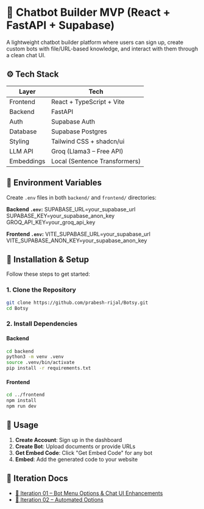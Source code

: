 # 🤖 Chatbot Builder MVP (React + FastAPI + Supabase)

A lightweight chatbot builder platform where users can sign up, create custom bots with file/URL-based knowledge, and interact with them through a clean chat UI.


## ⚙️ Tech Stack

| Layer      | Tech                                   |
|------------|---------------------------------------|
| Frontend   | React + TypeScript + Vite              |
| Backend    | FastAPI                                |
| Auth       | Supabase Auth                          |
| Database   | Supabase Postgres                      |
| Styling    | Tailwind CSS + shadcn/ui               |
| LLM API    | Groq (Llama3 – Free API)               |
| Embeddings | Local (Sentence Transformers)          |


## 🔧 Environment Variables

Create `.env` files in both `backend/` and `frontend/` directories:

**Backend `.env`:**
SUPABASE_URL=your_supabase_url
SUPABASE_KEY=your_supabase_anon_key
GROQ_API_KEY=your_groq_api_key


**Frontend `.env`:**
VITE_SUPABASE_URL=your_supabase_url
VITE_SUPABASE_ANON_KEY=your_supabase_anon_key

## 🚀 Installation & Setup

Follow these steps to get started:

### 1. Clone the Repository

```bash
git clone https://github.com/prabesh-rijal/Botsy.git
cd Botsy
```

### 2. Install Dependencies

#### Backend

```bash
cd backend
python3 -m venv .venv
source .venv/bin/activate
pip install -r requirements.txt
```

#### Frontend

```bash
cd ../frontend
npm install
npm run dev
```

## 📖 Usage

1. **Create Account**: Sign up in the dashboard  
2. **Create Bot**: Upload documents or provide URLs  
3. **Get Embed Code**: Click "Get Embed Code" for any bot  
4. **Embed**: Add the generated code to your website  


## 🧾 Iteration Docs
<!-- ITERATION_DOCS_START -->
- [📌 Iteration 01 – Bot Menu Options & Chat UI Enhancements](docs/it01_botoptions-chatui-update.md)
- [📌 Iteration 02 – Automated Options](docs/it02_second.md)
<!-- ITERATION_DOCS_END -->
